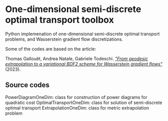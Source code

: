 # One-dimensional semi-discrete optimal transport toolbox 

Python implemenation of one-dimensional semi-discrete optimal transport problems, and Wasserstein gradient flow discretizations.

Some of the codes are based on the article:

Thomas Gallouët, Andrea Natale, Gabriele Todeschi. [*"From geodesic extrapolation to a variational BDF2 scheme for Wasserstein gradient flows"*](https://hal.science/hal-03790981) (2023).

## Source codes

PowerDiagramOneDim: class for construction of power diagrams for quadratic cost
OptimalTransportOneDim: class for solution of semi-discrete optimal transport
ExtrapolationOneDim: class for metric extrapolation problem


